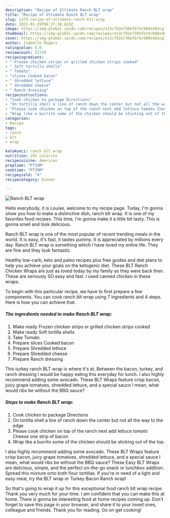 ```yaml
---
description: "Recipe of Ultimate Ranch BLT wrap"
title: "Recipe of Ultimate Ranch BLT wrap"
slug: 1373-recipe-of-ultimate-ranch-blt-wrap
date: 2021-01-29T06:37:38.633Z
image: https://img-global.cpcdn.com/recipes/e13cf82e736bfb74/680x482cq70/ranch-blt-wrap-recipe-main-photo.jpg
thumbnail: https://img-global.cpcdn.com/recipes/e13cf82e736bfb74/680x482cq70/ranch-blt-wrap-recipe-main-photo.jpg
cover: https://img-global.cpcdn.com/recipes/e13cf82e736bfb74/680x482cq70/ranch-blt-wrap-recipe-main-photo.jpg
author: Isabelle Rogers
ratingvalue: 4.6
reviewcount: 22720
recipeingredient:
- " Frozen chicken strips or grilled chicken strips cooked"
- " Soft tortilla shells"
- " Tomato"
- "slices Cooked bacon"
- " Shredded lettuce"
- " Shredded cheese"
- " Ranch dressing"
recipeinstructions:
- "Cook chicken to package Directions"
- "On tortilla shell a line of ranch down the center but not all the way to the edge"
- "Please cook chicken on top of the ranch next add lettuce tomato Cheese one strip of bacon"
- "Wrap like a burrito some of the chicken should be sticking out of the top."
categories:
- Recipe
tags:
- ranch
- blt
- wrap

katakunci: ranch blt wrap 
nutrition: 291 calories
recipecuisine: American
preptime: "PT33M"
cooktime: "PT39M"
recipeyield: "4"
recipecategory: Dinner

---
```



![Ranch BLT wrap](https://img-global.cpcdn.com/recipes/e13cf82e736bfb74/680x482cq70/ranch-blt-wrap-recipe-main-photo.jpg)

Hello everybody, it is Louise, welcome to my recipe page. Today, I'm gonna show you how to make a distinctive dish, ranch blt wrap. It is one of my favorites food recipes. This time, I'm gonna make it a little bit tasty. This is gonna smell and look delicious.

Ranch BLT wrap is one of the most popular of recent trending meals in the world. It is easy, it's fast, it tastes yummy. It is appreciated by millions every day. Ranch BLT wrap is something which I have loved my entire life. They are fine and they look fantastic.

Healthy low-carb, keto and paleo recipes plus free guides and diet plans to help you achieve your goals on the ketogenic diet. These BLT Ranch Chicken Wraps are just as loved today by my family as they were back then. These are seriously SO easy and fast. I used canned chicken in these wraps.


To begin with this particular recipe, we have to first prepare a few components. You can cook ranch blt wrap using 7 ingredients and 4 steps. Here is how you can achieve that.

<!--inarticleads1-->

##### The ingredients needed to make Ranch BLT wrap:

1. Make ready  Frozen chicken strips or grilled chicken strips cooked
1. Make ready  Soft tortilla shells
1. Take  Tomato
1. Prepare slices Cooked bacon
1. Prepare  Shredded lettuce
1. Prepare  Shredded cheese
1. Prepare  Ranch dressing


This turkey ranch BLT wrap is where it&#39;s at. Between the bacon, turkey, and ranch dressing I would be happy eating this everyday for lunch. I also highly recommend adding some avocado. These BLT Wraps feature crisp bacon, juicy grape tomatoes, shredded lettuce, and a special sauce I mean, what would ribs be without the BBQ sauce? 

<!--inarticleads2-->

##### Steps to make Ranch BLT wrap:

1. Cook chicken to package Directions
1. On tortilla shell a line of ranch down the center but not all the way to the edge
1. Please cook chicken on top of the ranch next add lettuce tomato Cheese one strip of bacon
1. Wrap like a burrito some of the chicken should be sticking out of the top.


I also highly recommend adding some avocado. These BLT Wraps feature crisp bacon, juicy grape tomatoes, shredded lettuce, and a special sauce I mean, what would ribs be without the BBQ sauce? These Easy BLT Wraps are delicious, simple, and the perfect on-the-go snack or lunchbox addition. Spread this mixture onto both flour tortillas. If you&#39;re in need of a light and easy meal, try the BLT wrap or Turkey Bacon Ranch wrap! 

So that's going to wrap it up for this exceptional food ranch blt wrap recipe. Thank you very much for your time. I am confident that you can make this at home. There is gonna be interesting food at home recipes coming up. Don't forget to save this page in your browser, and share it to your loved ones, colleague and friends. Thank you for reading. Go on get cooking!
